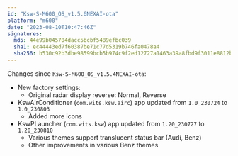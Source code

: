 ```yaml
---
id: "Ksw-S-M600_OS_v1.5.6NEXAI-ota"
platform: "m600"
date: "2023-08-10T10:47:46Z"
signatures:
  md5: 44e99b045704dacc5bcbf5489efbc039
  sha1: ec44443ed7f60387be71c77d5319b746fa0478a4
  sha256: b530c92b3dbe98599bcb5b974c9f2ed12727a1463a39a8fbd9f3011e8812bc49
---
```

Changes since `Ksw-S-M600_OS_v1.5.4NEXAI-ota`:
- New factory settings:
    - Original radar display reverse: Normal, Reverse
- KswAirConditioner (`com.wits.ksw.airc`) app updated from `1.0_230724` to `1.0_230803`
    - Added more icons
- KswPLauncher (`com.wits.ksw`) app updated from `1.20_230727` to `1.20_230810`
    - Various themes support translucent status bar (Audi, Benz)
    - Other improvements in various Benz themes
